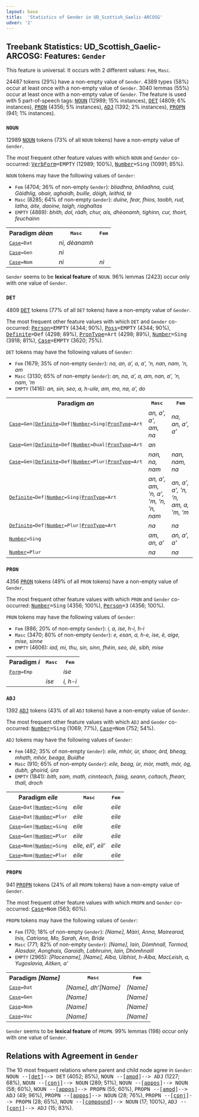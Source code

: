 ```yaml
---
layout: base
title:  'Statistics of Gender in UD_Scottish_Gaelic-ARCOSG'
udver: '2'
---
```


## Treebank Statistics: UD_Scottish_Gaelic-ARCOSG: Features: `Gender`

This feature is universal.
It occurs with 2 different values: `Fem`, `Masc`.

24487 tokens (29%) have a non-empty value of `Gender`.
4389 types (58%) occur at least once with a non-empty value of `Gender`.
3040 lemmas (55%) occur at least once with a non-empty value of `Gender`.
The feature is used with 5 part-of-speech tags: <tt><a href="gd_arcosg-pos-NOUN.html">NOUN</a></tt> (12989; 15% instances), <tt><a href="gd_arcosg-pos-DET.html">DET</a></tt> (4809; 6% instances), <tt><a href="gd_arcosg-pos-PRON.html">PRON</a></tt> (4356; 5% instances), <tt><a href="gd_arcosg-pos-ADJ.html">ADJ</a></tt> (1392; 2% instances), <tt><a href="gd_arcosg-pos-PROPN.html">PROPN</a></tt> (941; 1% instances).

### `NOUN`

12989 <tt><a href="gd_arcosg-pos-NOUN.html">NOUN</a></tt> tokens (73% of all `NOUN` tokens) have a non-empty value of `Gender`.

The most frequent other feature values with which `NOUN` and `Gender` co-occurred: <tt><a href="gd_arcosg-feat-VerbForm.html">VerbForm</a></tt><tt>=EMPTY</tt> (12989; 100%), <tt><a href="gd_arcosg-feat-Number.html">Number</a></tt><tt>=Sing</tt> (10991; 85%).

`NOUN` tokens may have the following values of `Gender`:

* `Fem` (4704; 36% of non-empty `Gender`): <em>bliadhna, bhliadhna, cuid, Gàidhlig, obair, aghaidh, buille, dòigh, leithid, tè</em>
* `Masc` (8285; 64% of non-empty `Gender`): <em>duine, fear, fhios, taobh, rud, latha, àite, daoine, taigh, riaghaltas</em>
* `EMPTY` (4889): <em>bhith, dol, ràdh, chur, ais, dhèanamh, tighinn, cur, thoirt, feuchainn</em>

<table>
  <tr><th>Paradigm <i>dèan</i></th><th><tt>Masc</tt></th><th><tt>Fem</tt></th></tr>
  <tr><td><tt><tt><a href="gd_arcosg-feat-Case.html">Case</a></tt><tt>=Dat</tt></tt></td><td><em>nì, dèanamh</em></td><td></td></tr>
  <tr><td><tt><tt><a href="gd_arcosg-feat-Case.html">Case</a></tt><tt>=Gen</tt></tt></td><td><em>nì</em></td><td></td></tr>
  <tr><td><tt><tt><a href="gd_arcosg-feat-Case.html">Case</a></tt><tt>=Nom</tt></tt></td><td><em>nì</em></td><td><em>nì</em></td></tr>
</table>

`Gender` seems to be **lexical feature** of `NOUN`. 96% lemmas (2423) occur only with one value of `Gender`.

### `DET`

4809 <tt><a href="gd_arcosg-pos-DET.html">DET</a></tt> tokens (77% of all `DET` tokens) have a non-empty value of `Gender`.

The most frequent other feature values with which `DET` and `Gender` co-occurred: <tt><a href="gd_arcosg-feat-Person.html">Person</a></tt><tt>=EMPTY</tt> (4344; 90%), <tt><a href="gd_arcosg-feat-Poss.html">Poss</a></tt><tt>=EMPTY</tt> (4344; 90%), <tt><a href="gd_arcosg-feat-Definite.html">Definite</a></tt><tt>=Def</tt> (4298; 89%), <tt><a href="gd_arcosg-feat-PronType.html">PronType</a></tt><tt>=Art</tt> (4298; 89%), <tt><a href="gd_arcosg-feat-Number.html">Number</a></tt><tt>=Sing</tt> (3918; 81%), <tt><a href="gd_arcosg-feat-Case.html">Case</a></tt><tt>=EMPTY</tt> (3620; 75%).

`DET` tokens may have the following values of `Gender`:

* `Fem` (1679; 35% of non-empty `Gender`): <em>na, an, a’, a, a', 'n, nan, nam, ‘n, am</em>
* `Masc` (3130; 65% of non-empty `Gender`): <em>an, na, a’, a, am, nan, a', 'n, nam, 'm</em>
* `EMPTY` (1416): <em>an, sin, seo, a, h-uile, am, mo, na, a', do</em>

<table>
  <tr><th>Paradigm <i>an</i></th><th><tt>Masc</tt></th><th><tt>Fem</tt></th></tr>
  <tr><td><tt><tt><a href="gd_arcosg-feat-Case.html">Case</a></tt><tt>=Gen</tt>|<tt><a href="gd_arcosg-feat-Definite.html">Definite</a></tt><tt>=Def</tt>|<tt><a href="gd_arcosg-feat-Number.html">Number</a></tt><tt>=Sing</tt>|<tt><a href="gd_arcosg-feat-PronType.html">PronType</a></tt><tt>=Art</tt></tt></td><td><em>an, a’, a', am, na</em></td><td><em>na, an, a', a’</em></td></tr>
  <tr><td><tt><tt><a href="gd_arcosg-feat-Case.html">Case</a></tt><tt>=Gen</tt>|<tt><a href="gd_arcosg-feat-Definite.html">Definite</a></tt><tt>=Def</tt>|<tt><a href="gd_arcosg-feat-Number.html">Number</a></tt><tt>=Dual</tt>|<tt><a href="gd_arcosg-feat-PronType.html">PronType</a></tt><tt>=Art</tt></tt></td><td><em>an</em></td><td></td></tr>
  <tr><td><tt><tt><a href="gd_arcosg-feat-Case.html">Case</a></tt><tt>=Gen</tt>|<tt><a href="gd_arcosg-feat-Definite.html">Definite</a></tt><tt>=Def</tt>|<tt><a href="gd_arcosg-feat-Number.html">Number</a></tt><tt>=Plur</tt>|<tt><a href="gd_arcosg-feat-PronType.html">PronType</a></tt><tt>=Art</tt></tt></td><td><em>nan, na, nam</em></td><td><em>nan, nam, na</em></td></tr>
  <tr><td><tt><tt><a href="gd_arcosg-feat-Definite.html">Definite</a></tt><tt>=Def</tt>|<tt><a href="gd_arcosg-feat-Number.html">Number</a></tt><tt>=Sing</tt>|<tt><a href="gd_arcosg-feat-PronType.html">PronType</a></tt><tt>=Art</tt></tt></td><td><em>an, a’, am, 'n, a', 'm, ‘n, ’n, nam</em></td><td><em>an, a’, a', 'n, ‘n, am, a, 'm, ‘m</em></td></tr>
  <tr><td><tt><tt><a href="gd_arcosg-feat-Definite.html">Definite</a></tt><tt>=Def</tt>|<tt><a href="gd_arcosg-feat-Number.html">Number</a></tt><tt>=Plur</tt>|<tt><a href="gd_arcosg-feat-PronType.html">PronType</a></tt><tt>=Art</tt></tt></td><td><em>na</em></td><td><em>na</em></td></tr>
  <tr><td><tt><tt><a href="gd_arcosg-feat-Number.html">Number</a></tt><tt>=Sing</tt></tt></td><td><em>am, an, a’</em></td><td><em>an, a’, a'</em></td></tr>
  <tr><td><tt><tt><a href="gd_arcosg-feat-Number.html">Number</a></tt><tt>=Plur</tt></tt></td><td><em>na</em></td><td><em>na</em></td></tr>
</table>

### `PRON`

4356 <tt><a href="gd_arcosg-pos-PRON.html">PRON</a></tt> tokens (49% of all `PRON` tokens) have a non-empty value of `Gender`.

The most frequent other feature values with which `PRON` and `Gender` co-occurred: <tt><a href="gd_arcosg-feat-Number.html">Number</a></tt><tt>=Sing</tt> (4356; 100%), <tt><a href="gd_arcosg-feat-Person.html">Person</a></tt><tt>=3</tt> (4356; 100%).

`PRON` tokens may have the following values of `Gender`:

* `Fem` (886; 20% of non-empty `Gender`): <em>i, a, ise, h-i, h-ì</em>
* `Masc` (3470; 80% of non-empty `Gender`): <em>e, esan, a, h-e, ise, è, aige, mise, sinne</em>
* `EMPTY` (4606): <em>iad, mi, thu, sin, sinn, fhèin, seo, dè, sibh, mise</em>

<table>
  <tr><th>Paradigm <i>i</i></th><th><tt>Masc</tt></th><th><tt>Fem</tt></th></tr>
  <tr><td><tt><tt><a href="gd_arcosg-feat-Form.html">Form</a></tt><tt>=Emp</tt></tt></td><td></td><td><em>ise</em></td></tr>
  <tr><td><tt></tt></td><td><em>ise</em></td><td><em>i, h-i</em></td></tr>
</table>

### `ADJ`

1392 <tt><a href="gd_arcosg-pos-ADJ.html">ADJ</a></tt> tokens (43% of all `ADJ` tokens) have a non-empty value of `Gender`.

The most frequent other feature values with which `ADJ` and `Gender` co-occurred: <tt><a href="gd_arcosg-feat-Number.html">Number</a></tt><tt>=Sing</tt> (1069; 77%), <tt><a href="gd_arcosg-feat-Case.html">Case</a></tt><tt>=Nom</tt> (752; 54%).

`ADJ` tokens may have the following values of `Gender`:

* `Fem` (482; 35% of non-empty `Gender`): <em>eile, mhòr, ùr, shaor, àrd, bheag, mhath, mhór, beaga, Buidhe</em>
* `Masc` (910; 65% of non-empty `Gender`): <em>eile, beag, ùr, mòr, math, mór, òg, dubh, ghoirid, ùra</em>
* `EMPTY` (1841): <em>bith, sam, math, cinnteach, faisg, seann, coltach, fhearr, thall, droch</em>

<table>
  <tr><th>Paradigm <i>eile</i></th><th><tt>Masc</tt></th><th><tt>Fem</tt></th></tr>
  <tr><td><tt><tt><a href="gd_arcosg-feat-Case.html">Case</a></tt><tt>=Dat</tt>|<tt><a href="gd_arcosg-feat-Number.html">Number</a></tt><tt>=Sing</tt></tt></td><td><em>eile</em></td><td><em>eile</em></td></tr>
  <tr><td><tt><tt><a href="gd_arcosg-feat-Case.html">Case</a></tt><tt>=Dat</tt>|<tt><a href="gd_arcosg-feat-Number.html">Number</a></tt><tt>=Plur</tt></tt></td><td><em>eile</em></td><td><em>eile</em></td></tr>
  <tr><td><tt><tt><a href="gd_arcosg-feat-Case.html">Case</a></tt><tt>=Gen</tt>|<tt><a href="gd_arcosg-feat-Number.html">Number</a></tt><tt>=Sing</tt></tt></td><td><em>eile</em></td><td><em>eile</em></td></tr>
  <tr><td><tt><tt><a href="gd_arcosg-feat-Case.html">Case</a></tt><tt>=Gen</tt>|<tt><a href="gd_arcosg-feat-Number.html">Number</a></tt><tt>=Plur</tt></tt></td><td><em>eile</em></td><td><em>eile</em></td></tr>
  <tr><td><tt><tt><a href="gd_arcosg-feat-Case.html">Case</a></tt><tt>=Nom</tt>|<tt><a href="gd_arcosg-feat-Number.html">Number</a></tt><tt>=Sing</tt></tt></td><td><em>eile, eil', eil’</em></td><td><em>eile</em></td></tr>
  <tr><td><tt><tt><a href="gd_arcosg-feat-Case.html">Case</a></tt><tt>=Nom</tt>|<tt><a href="gd_arcosg-feat-Number.html">Number</a></tt><tt>=Plur</tt></tt></td><td><em>eile</em></td><td><em>eile</em></td></tr>
</table>

### `PROPN`

941 <tt><a href="gd_arcosg-pos-PROPN.html">PROPN</a></tt> tokens (24% of all `PROPN` tokens) have a non-empty value of `Gender`.

The most frequent other feature values with which `PROPN` and `Gender` co-occurred: <tt><a href="gd_arcosg-feat-Case.html">Case</a></tt><tt>=Nom</tt> (563; 60%).

`PROPN` tokens may have the following values of `Gender`:

* `Fem` (170; 18% of non-empty `Gender`): <em>[Name], Màiri, Anna, Mairearad, Inis, Catrìona, Mo, Sarah, Ann, Brìde</em>
* `Masc` (771; 82% of non-empty `Gender`): <em>[Name], Iain, Dòmhnall, Tormod, Alasdair, Aonghais, Garaidh, Labhruinn, lain, Dhòmhnaill</em>
* `EMPTY` (2965): <em>[Placename], [Name], Alba, Uibhist, h-Alba, MacLeish, a, Yugoslavia, Aitken, a'</em>

<table>
  <tr><th>Paradigm <i>[Name]</i></th><th><tt>Masc</tt></th><th><tt>Fem</tt></th></tr>
  <tr><td><tt><tt><a href="gd_arcosg-feat-Case.html">Case</a></tt><tt>=Dat</tt></tt></td><td><em>[Name], dh’[Name]</em></td><td><em>[Name]</em></td></tr>
  <tr><td><tt><tt><a href="gd_arcosg-feat-Case.html">Case</a></tt><tt>=Gen</tt></tt></td><td><em>[Name]</em></td><td><em>[Name]</em></td></tr>
  <tr><td><tt><tt><a href="gd_arcosg-feat-Case.html">Case</a></tt><tt>=Nom</tt></tt></td><td><em>[Name]</em></td><td><em>[Name]</em></td></tr>
  <tr><td><tt><tt><a href="gd_arcosg-feat-Case.html">Case</a></tt><tt>=Voc</tt></tt></td><td><em>[Name]</em></td><td><em>[Name]</em></td></tr>
</table>

`Gender` seems to be **lexical feature** of `PROPN`. 99% lemmas (198) occur only with one value of `Gender`.

## Relations with Agreement in `Gender`

The 10 most frequent relations where parent and child node agree in `Gender`:
<tt>NOUN --[<tt><a href="gd_arcosg-dep-det.html">det</a></tt>]--> DET</tt> (4052; 85%),
<tt>NOUN --[<tt><a href="gd_arcosg-dep-amod.html">amod</a></tt>]--> ADJ</tt> (1227; 68%),
<tt>NOUN --[<tt><a href="gd_arcosg-dep-conj.html">conj</a></tt>]--> NOUN</tt> (289; 51%),
<tt>NOUN --[<tt><a href="gd_arcosg-dep-appos.html">appos</a></tt>]--> NOUN</tt> (58; 60%),
<tt>NOUN --[<tt><a href="gd_arcosg-dep-appos.html">appos</a></tt>]--> PROPN</tt> (55; 60%),
<tt>PROPN --[<tt><a href="gd_arcosg-dep-amod.html">amod</a></tt>]--> ADJ</tt> (49; 96%),
<tt>PROPN --[<tt><a href="gd_arcosg-dep-appos.html">appos</a></tt>]--> NOUN</tt> (28; 76%),
<tt>PROPN --[<tt><a href="gd_arcosg-dep-conj.html">conj</a></tt>]--> PROPN</tt> (28; 65%),
<tt>NOUN --[<tt><a href="gd_arcosg-dep-compound.html">compound</a></tt>]--> NOUN</tt> (17; 100%),
<tt>ADJ --[<tt><a href="gd_arcosg-dep-conj.html">conj</a></tt>]--> ADJ</tt> (15; 83%).

